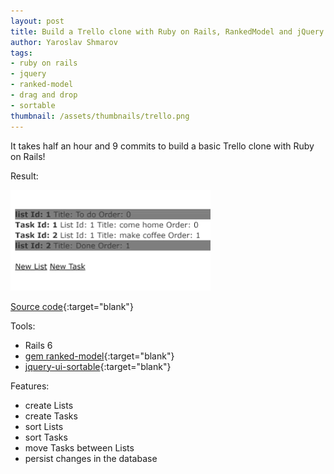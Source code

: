 ```yaml
---
layout: post
title: Build a Trello clone with Ruby on Rails, RankedModel and jQuery Sortable
author: Yaroslav Shmarov
tags: 
- ruby on rails
- jquery
- ranked-model
- drag and drop
- sortable
thumbnail: /assets/thumbnails/trello.png
---
```


It takes half an hour and 9 commits to build a basic Trello clone with Ruby on Rails!

Result:

![micro-trello-demo](/assets/2020-08-23-ruby-on-rails-sexy-basic-trello-clone/micro-trello-demo.gif)

[Source code](https://github.com/yshmarov/micro-trello){:target="blank"}

Tools:

* Rails 6
* [gem ranked-model](https://github.com/mixonic/ranked-model){:target="blank"}
* [jquery-ui-sortable](https://jqueryui.com/sortable/){:target="blank"}

Features: 
* create Lists
* create Tasks
* sort Lists 
* sort Tasks
* move Tasks between Lists
* persist changes in the database
